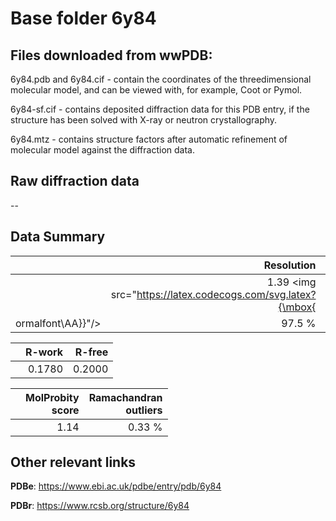 # Base folder 6y84

## Files downloaded from wwPDB:

6y84.pdb and 6y84.cif - contain the coordinates of the threedimensional molecular model, and can be viewed with, for example, Coot or Pymol.

6y84-sf.cif - contains deposited diffraction data for this PDB entry, if the structure has been solved with X-ray or neutron crystallography.

6y84.mtz - contains structure factors after automatic refinement of molecular model against the diffraction data.

## Raw diffraction data

--<br> 

## Data Summary
|   | Resolution | Completeness| I/sigma |
|---|-------------:|----------------:|--------------:|
|   |1.39 <img src="https://latex.codecogs.com/svg.latex?{\mbox{
ormalfont\AA}}"/>|97.5  %|<img width=50/>9.700|

|   | **R-work**| **R-free**   
|---|-------------:|----------------:|           
||0.1780|0.2000|

|   |**MolProbity<br>score**| **Ramachandran<br>outliers** 
|---|-------------:|----------------:|
||1.14|0.33 %|

## Other relevant links 
**PDBe**:  https://www.ebi.ac.uk/pdbe/entry/pdb/6y84
 
**PDBr**: https://www.rcsb.org/structure/6y84 

